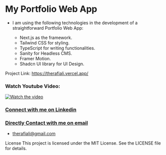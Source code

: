 
# My Portfolio Web App

- I am using the following technologies in the development of a straightforward Portfolio Web App:

  - Next.js as the framework.
  - Tailwind CSS for styling.
  - TypeScript for writing functionalities.
  - Sanity for Headless CMS.
  - Framer Motion.
  - Shadcn UI library for UI Design.

Project Link: https://therafiali.vercel.app/

### Watch Youtube Video:
[![Watch the video](https://i9.ytimg.com/vi_webp/90A-fTOvgFQ/mqdefault.webp?v=659a84a3&sqp=CLCI6qwG&rs=AOn4CLB8ERV77JZdt8vkHIMFHm1mLDSK2A)](https://youtu.be/90A-fTOvgFQ)



### [Connect with me on Linkedin](https://www.linkedin.com/in/therafiali/)
### [Directly Contact with me on email](mailto:therafiali@gmial.com)
- therafiali@gmail.com

License
This project is licensed under the MIT License. See the LICENSE file for details.
